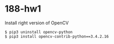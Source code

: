 # 188-hw1

Install right version of OpenCV
```
$ pip3 uninstall opencv-python
$ pip3 install opencv-contrib-python==3.4.2.16
```